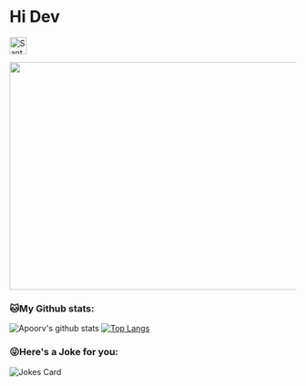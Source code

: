 # Hi Dev
<p align="left">
<a href="https://linkedin.com/in/santoshmofficial" target="blank"><img align="center" src="https://cdn.jsdelivr.net/npm/simple-icons@3.0.1/icons/linkedin.svg" alt="Santosh_M" height="30" width="30" /></a>&nbsp;
</p>

<img src="https://github.com/M-Santosh/M-Santosh/blob/main/img.gif" width="600" height="400">

### 🐱My Github stats:
![Apoorv's github stats](https://github-readme-stats.vercel.app/api?username=M-Santosh&show_icons=true&title_color=ffc857&icon_color=8ac926&text_color=daf7dc&bg_color=151515&hide=["stars"])
[![Top Langs](https://github-readme-stats.vercel.app/api/top-langs/?username=M-Santosh&layout=compact&text_color=daf7dc&bg_color=151515)](https://github.com/santoshsandhu/github-readme-stats)


### 😜Here's a Joke for you:
<img src="https://readme-jokes.vercel.app/api" alt="Jokes Card" />
